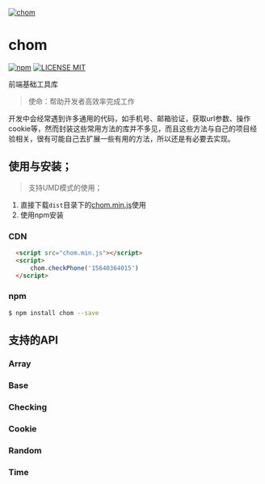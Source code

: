 [![chom](https://gankaolu.oss-cn-huhehaote.aliyuncs.com/img/chom.jpg)](https://github.com/zwq652997/chom)
# chom
[![npm](https://img.shields.io/npm/v/chom.svg)](https://www.npmjs.com/package/chom) 
[![LICENSE MIT](https://img.shields.io/npm/l/chom.svg)](https://www.npmjs.com/package/chom) 

前端基础工具库  

> 使命：帮助开发者高效率完成工作

开发中会经常遇到许多通用的代码，如手机号、邮箱验证，获取url参数、操作cookie等，然而封装这些常用方法的库并不多见，而且这些方法与自己的项目经验相关，很有可能自己去扩展一些有用的方法，所以还是有必要去实现。

## 使用与安装；

> 支持UMD模式的使用；

1. 直接下载`dist`目录下的[chom.min.js](https://github.com/zwq652997/chom/blob/master/dist/chom.min.js)使用  
2. 使用npm安装

### CDN
``` html
  <script src="chom.min.js"></script>
  <script>
      chom.checkPhone('15640364015')
  </script>
```

### npm
``` bash
$ npm install chom --save
```

## 支持的API

### Array 
### Base 
### Checking 
### Cookie 
### Random 
### Time 

